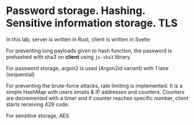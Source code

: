 # Password storage. Hashing. Sensitive information storage. TLS

In this lab, server is written in Rust,
client is written in Svelte

For preventing long payloads given to hash function, the password is prehashed
with sha3 on __client__ using `js-sha3` library.

For password storage, argon2 is used (Argon2id variant) with 1 lane (sequential)

For preventing the brute-force attacks, rate limiting is implemented. It is a
simple HashMap with users emails & IP addresses and counters. Counters are
decremented with a timer and if counter reaches specific number, client
starts receiving 429 code.

For sensitive storage, AES 
